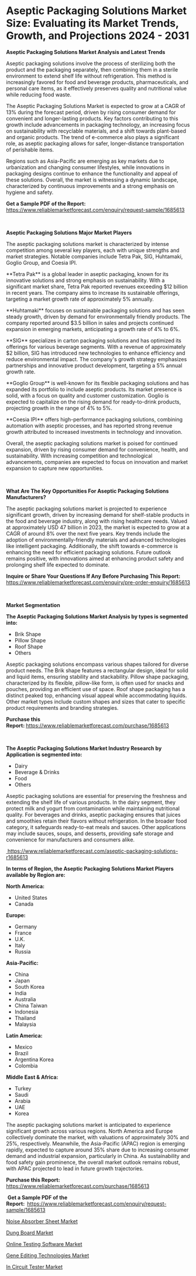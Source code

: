 <p><h1>Aseptic Packaging Solutions Market Size: Evaluating its Market Trends, Growth, and Projections 2024 - 2031</h1></p><p><strong>Aseptic Packaging Solutions Market Analysis and Latest Trends</strong></p>
<p><p>Aseptic packaging solutions involve the process of sterilizing both the product and the packaging separately, then combining them in a sterile environment to extend shelf life without refrigeration. This method is increasingly favored for food and beverage products, pharmaceuticals, and personal care items, as it effectively preserves quality and nutritional value while reducing food waste.</p><p>The Aseptic Packaging Solutions Market is expected to grow at a CAGR of 13% during the forecast period, driven by rising consumer demand for convenient and longer-lasting products. Key factors contributing to this growth include advancements in packaging technology, an increasing focus on sustainability with recyclable materials, and a shift towards plant-based and organic products. The trend of e-commerce also plays a significant role, as aseptic packaging allows for safer, longer-distance transportation of perishable items. </p><p>Regions such as Asia-Pacific are emerging as key markets due to urbanization and changing consumer lifestyles, while innovations in packaging designs continue to enhance the functionality and appeal of these solutions. Overall, the market is witnessing a dynamic landscape, characterized by continuous improvements and a strong emphasis on hygiene and safety.</p></p>
<p><strong>Get a Sample PDF of the Report:&nbsp;</strong> <a href="https://www.reliablemarketforecast.com/enquiry/request-sample/1685613?utm_campaign=1159&utm_medium=2&utm_source=Github&utm_content=ia&utm_term=06102024&utm_id=aseptic-packaging-solutions">https://www.reliablemarketforecast.com/enquiry/request-sample/1685613</a></p>
<p>&nbsp;</p>
<p><strong>Aseptic Packaging Solutions Major Market Players</strong></p>
<p><p>The aseptic packaging solutions market is characterized by intense competition among several key players, each with unique strengths and market strategies. Notable companies include Tetra Pak, SIG, Huhtamaki, Goglio Group, and Coesia IPI.</p><p>**Tetra Pak** is a global leader in aseptic packaging, known for its innovative solutions and strong emphasis on sustainability. With a significant market share, Tetra Pak reported revenues exceeding $12 billion in recent years. The company aims to increase its sustainable offerings, targeting a market growth rate of approximately 5% annually.</p><p>**Huhtamaki** focuses on sustainable packaging solutions and has seen steady growth, driven by demand for environmentally friendly products. The company reported around $3.5 billion in sales and projects continued expansion in emerging markets, anticipating a growth rate of 4% to 6%.</p><p>**SIG** specializes in carton packaging solutions and has optimized its offerings for various beverage segments. With a revenue of approximately $2 billion, SIG has introduced new technologies to enhance efficiency and reduce environmental impact. The company's growth strategy emphasizes partnerships and innovative product development, targeting a 5% annual growth rate.</p><p>**Goglio Group** is well-known for its flexible packaging solutions and has expanded its portfolio to include aseptic products. Its market presence is solid, with a focus on quality and customer customization. Goglio is expected to capitalize on the rising demand for ready-to-drink products, projecting growth in the range of 4% to 5%.</p><p>**Coesia IPI** offers high-performance packaging solutions, combining automation with aseptic processes, and has reported strong revenue growth attributed to increased investments in technology and innovation.</p><p>Overall, the aseptic packaging solutions market is poised for continued expansion, driven by rising consumer demand for convenience, health, and sustainability. With increasing competition and technological advancements, companies are expected to focus on innovation and market expansion to capture new opportunities.</p></p>
<p>&nbsp;</p>
<p><strong>What Are The Key Opportunities For Aseptic Packaging Solutions Manufacturers?</strong></p>
<p><p>The aseptic packaging solutions market is projected to experience significant growth, driven by increasing demand for shelf-stable products in the food and beverage industry, along with rising healthcare needs. Valued at approximately USD 47 billion in 2023, the market is expected to grow at a CAGR of around 8% over the next five years. Key trends include the adoption of environmentally-friendly materials and advanced technologies like intelligent packaging. Additionally, the shift towards e-commerce is enhancing the need for efficient packaging solutions. Future outlook remains positive, with innovations aimed at enhancing product safety and prolonging shelf life expected to dominate.</p></p>
<p><strong>Inquire or Share Your Questions If Any Before Purchasing This Report:</strong> <a href="https://www.reliablemarketforecast.com/enquiry/pre-order-enquiry/1685613?utm_campaign=1159&utm_medium=2&utm_source=Github&utm_content=ia&utm_term=06102024&utm_id=aseptic-packaging-solutions">https://www.reliablemarketforecast.com/enquiry/pre-order-enquiry/1685613</a></p>
<p>&nbsp;</p>
<p><strong>Market Segmentation</strong></p>
<p><strong>The Aseptic Packaging Solutions Market Analysis by types is segmented into:</strong></p>
<p><ul><li>Brik Shape</li><li>Pillow Shape</li><li>Roof Shape</li><li>Others</li></ul></p>
<p><p>Aseptic packaging solutions encompass various shapes tailored for diverse product needs. The Brik shape features a rectangular design, ideal for solid and liquid items, ensuring stability and stackability. Pillow shape packaging, characterized by its flexible, pillow-like form, is often used for snacks and pouches, providing an efficient use of space. Roof shape packaging has a distinct peaked top, enhancing visual appeal while accommodating liquids. Other market types include custom shapes and sizes that cater to specific product requirements and branding strategies.</p></p>
<p><strong>Purchase this Report:&nbsp;</strong><a href="https://www.reliablemarketforecast.com/purchase/1685613?utm_campaign=1159&utm_medium=2&utm_source=Github&utm_content=ia&utm_term=06102024&utm_id=aseptic-packaging-solutions">https://www.reliablemarketforecast.com/purchase/1685613</a></p>
<p>&nbsp;</p>
<p><strong>The Aseptic Packaging Solutions Market Industry Research by Application is segmented into:</strong></p>
<p><ul><li>Dairy</li><li>Beverage & Drinks</li><li>Food</li><li>Others</li></ul></p>
<p><p>Aseptic packaging solutions are essential for preserving the freshness and extending the shelf life of various products. In the dairy segment, they protect milk and yogurt from contamination while maintaining nutritional quality. For beverages and drinks, aseptic packaging ensures that juices and smoothies retain their flavors without refrigeration. In the broader food category, it safeguards ready-to-eat meals and sauces. Other applications may include sauces, soups, and desserts, providing safe storage and convenience for manufacturers and consumers alike.</p></p>
<p><a href="https://www.reliablemarketforecast.com/aseptic-packaging-solutions-r1685613?utm_campaign=1159&utm_medium=2&utm_source=Github&utm_content=ia&utm_term=06102024&utm_id=aseptic-packaging-solutions">&nbsp;https://www.reliablemarketforecast.com/aseptic-packaging-solutions-r1685613</a></p>
<p><strong>In terms of Region, the Aseptic Packaging Solutions Market Players available by Region are:</strong></p>
<p>
    <p> <strong> North America: </strong>
        <ul>
            <li>United States</li>
            <li>Canada</li>
        </ul>
        </p> 
    <p> <strong> Europe: </strong>
        <ul>
            <li>Germany</li>
            <li>France</li>
            <li>U.K.</li>
            <li>Italy</li>
            <li>Russia</li>
        </ul>
        </p> 
    <p> <strong> Asia-Pacific: </strong>
        <ul>
            <li>China</li>
            <li>Japan</li>
            <li>South Korea</li>
            <li>India</li>
            <li>Australia</li>
            <li>China Taiwan</li>
            <li>Indonesia</li>
            <li>Thailand</li>
            <li>Malaysia</li>
        </ul>
        </p> 
    <p> <strong> Latin America: </strong>
        <ul>
            <li>Mexico</li>
            <li>Brazil</li>
            <li>Argentina Korea</li>
            <li>Colombia</li>
        </ul>
        </p> 
    <p> <strong> Middle East & Africa: </strong>
        <ul>
            <li>Turkey</li>
            <li>Saudi</li>
            <li>Arabia</li>
            <li>UAE</li>
            <li>Korea</li>
        </ul>
    </p>
    </p>
<p><p>The aseptic packaging solutions market is anticipated to experience significant growth across various regions. North America and Europe collectively dominate the market, with valuations of approximately 30% and 25%, respectively. Meanwhile, the Asia-Pacific (APAC) region is emerging rapidly, expected to capture around 35% share due to increasing consumer demand and industrial expansion, particularly in China. As sustainability and food safety gain prominence, the overall market outlook remains robust, with APAC projected to lead in future growth trajectories.</p></p>
<p><strong>Purchase this Report: </strong><a href="https://www.reliablemarketforecast.com/purchase/1685613?utm_campaign=1159&utm_medium=2&utm_source=Github&utm_content=ia&utm_term=06102024&utm_id=aseptic-packaging-solutions">https://www.reliablemarketforecast.com/purchase/1685613</a></p>
<p>&nbsp;<strong>Get a Sample PDF of the Report:&nbsp;&nbsp;</strong><a href="https://www.reliablemarketforecast.com/enquiry/request-sample/1685613?utm_campaign=1159&utm_medium=2&utm_source=Github&utm_content=ia&utm_term=06102024&utm_id=aseptic-packaging-solutions">https://www.reliablemarketforecast.com/enquiry/request-sample/1685613</a></p>
<p><strong></strong></p>
<p><p><a href="https://issuu.com/reportprime-2/docs/noise-absorber-sheet-market-size-20_ea711c1b0aa1bd?utm_campaign=1159&utm_medium=2&utm_source=Github&utm_content=ia&utm_term=06102024&utm_id=aseptic-packaging-solutions">Noise Absorber Sheet Market</a></p><p><a href="https://github.com/ChiragRP21/Market-Research-Report-List-6/blob/main/dung-board-market.md?utm_campaign=1159&utm_medium=2&utm_source=Github&utm_content=ia&utm_term=06102024&utm_id=aseptic-packaging-solutions">Dung Board Market</a></p><p><a href="https://www.linkedin.com/pulse/online-testing-software-market-growth-segmentation-regional-cwwec?utm_campaign=1159&utm_medium=2&utm_source=Github&utm_content=ia&utm_term=06102024&utm_id=aseptic-packaging-solutions">Online Testing Software Market</a></p><p><a href="https://www.linkedin.com/pulse/gene-editing-technologies-market-analysis-product-segmentation-u0yme?utm_campaign=1159&utm_medium=2&utm_source=Github&utm_content=ia&utm_term=06102024&utm_id=aseptic-packaging-solutions">Gene Editing Technologies Market</a></p><p><a href="https://issuu.com/reportprime-2/docs/in-circuit-tester-market-size-2030._6855a17076491a?utm_campaign=1159&utm_medium=2&utm_source=Github&utm_content=ia&utm_term=06102024&utm_id=aseptic-packaging-solutions">In Circuit Tester Market</a></p></p>